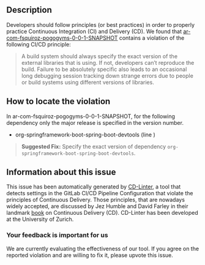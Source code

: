 
## Description
Developers should follow principles (or best practices) in order to properly practice Continuous Integration (CI) and Delivery (CD).
We found that [ar-com-fsquiroz-pogogyms-0-0-1-SNAPSHOT](https://gitlab.com/franjsaenz/pogogyms/blob/master/.gitlab-ci.yml) contains a violation of the following CI/CD principle:

> A build system should always specify the exact version of the external libraries that is using.
If not, developers can’t reproduce the build. Failure to be absolutely specific also leads to an occasional long debugging session tracking down strange errors due to people or build systems using different versions of libraries.

## How to locate the violation

In ar-com-fsquiroz-pogogyms-0-0-1-SNAPSHOT, for the following dependency only the major release is specified in the version number.

* org-springframework-boot-spring-boot-devtools (line )

> **Suggested Fix:** Specify the exact version of dependency `org-springframework-boot-spring-boot-devtools`.

## Information about this issue

This issue has been automatically generated by [CD-Linter](https://gitlab.com/Jancso/configuration-analytics), a tool that detects settings in the GitLab CI/CD Pipeline Configuration that violate the principles of Continuous Delivery. Those principles, that are nowadays widely accepted, are discussed by Jez Humble and David Farley in their landmark [book](https://www.oreilly.com/library/view/continuous-delivery-reliable/9780321670250/) on Continuous Delivery (CD). CD-Linter has been developed at the University of Zurich.

### Your feedback is important for us
We are currently evaluating the effectiveness of our tool. If you agree on the reported violation and are willing to fix it, please upvote this issue.